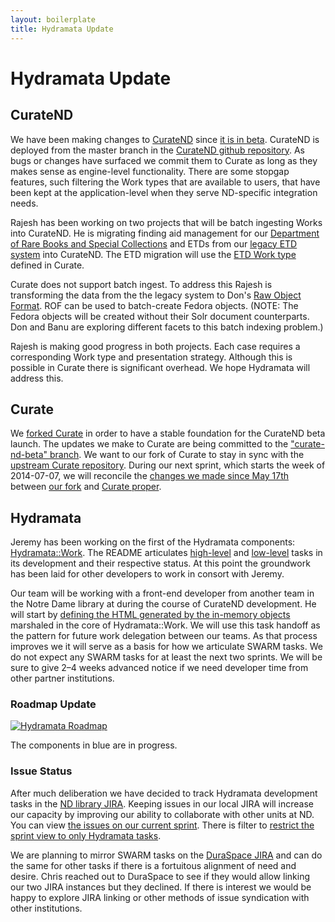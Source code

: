 ```yaml
---
layout: boilerplate
title: Hydramata Update
---
```

# Hydramata Update

## CurateND

We have been making changes to [CurateND][1] since [it is in beta][2]. CurateND is deployed from the master branch in the [CurateND github repository][3]. As bugs or changes have surfaced we commit them to Curate as long as they makes sense as engine-level functionality. There are some stopgap features, such filtering the Work types that are available to users, that have been kept at the application-level when they serve ND-specific integration needs.

Rajesh has been working on two projects that will be batch ingesting Works into CurateND. He is migrating finding aid management for our [Department of Rare Books and Special Collections][4] and ETDs from our [legacy ETD system][5] into CurateND. The ETD migration will use the [ETD Work type][6] defined in Curate.

Curate does not support batch ingest. To address this Rajesh is transforming the data from the the legacy system to Don's [Raw Object Format][7]. ROF can be used to batch-create Fedora objects. (NOTE: The Fedora objects will be created without their Solr document counterparts. Don and Banu are exploring different facets to this batch indexing problem.)

Rajesh is making good progress in both projects. Each case requires a corresponding Work type and presentation strategy. Although this is possible in Curate there is significant overhead. We hope Hydramata will address this.

## Curate

We [forked Curate][8] in order to have a stable foundation for the CurateND beta launch. The updates we make to Curate are being committed to the ["curate-nd-beta" branch][9]. We want to our fork of Curate to stay in sync with the [upstream Curate repository][10]. During our next sprint, which starts the week of 2014-07-07, we will reconcile the [changes we made since May 17th][11] between [our fork][8] and [Curate proper][10].

## Hydramata

Jeremy has been working on the first of the Hydramata components: [Hydramata::Work][12]. The README articulates [high-level][13] and [low-level][14] tasks in its development and their respective status. At this point the groundwork has been laid for other developers to work in consort with Jeremy.

Our team will be working with a front-end developer from another team in the Notre Dame library at during the course of CurateND development. He will start by [defining the HTML  generated by the in-memory objects][15] marshaled in the core of Hydramata::Work. We will use this task handoff as the pattern for future work delegation between our teams. As that process improves we it will serve as a basis for how we articulate SWARM tasks. We do not expect any SWARM tasks for at least the next two sprints. We will be sure to give 2–4 weeks advanced notice if we need developer time from other partner institutions.

### Roadmap Update

[![Hydramata Roadmap][16]][17]

The components in blue are in progress.

### Issue Status

After much deliberation we have decided to track Hydramata development tasks in the [ND library JIRA][18]. Keeping issues in our local JIRA will increase our capacity by improving our ability to collaborate with other units at ND. You can view [the issues on our current sprint][19]. There is filter to [restrict the sprint view to only Hydramata tasks][20].

We are planning to mirror SWARM tasks on the [DuraSpace JIRA][21] and can do the same for other tasks if there is a fortuitous alignment of need and desire. Chris reached out to DuraSpace to see if they would allow linking our two JIRA instances but they declined. If there is interest we would be happy to explore JIRA linking or other methods of issue syndication with other institutions.


[1]: https://curate.nd.edu/
[2]: https://curate.nd.edu/beta
[3]: https://github.com/ndlib/curate_nd
[4]: http://rarebooks.library.nd.edu/
[5]: http://etd.nd.edu/
[6]: https://github.com/projecthydra-labs/curate/blob/develop/app/repository_models/etd.rb
[7]: https://github.com/ndlib/rof
[8]: https://github.com/ndlib/curate/
[9]: https://github.com/ndlib/curate/tree/curate-nd-beta
[10]: https://github.com/projecthydra-labs/curate/
[11]: https://github.com/ndlib/curate/compare/d6ff5f46ee6342a22ccbe2e3843160af2ba7bd21...5d2edc5d2d65115c97a719107d19cac8df123ac3
[12]: https://github.com/jeremyf/hydramata-work
[13]: https://github.com/jeremyf/hydramata-work#top-level-features
[14]: https://github.com/jeremyf/hydramata-work#low-level-tasks
[15]: https://github.com/jeremyf/hydramata-work#prototypical-story
[16]: /images/hydramata-refactor-tasks-t.jpg
[17]: /images/hydramata-refactor-tasks.png
[18]: https://jira.library.nd.edu/
[19]: https://jira.library.nd.edu/secure/RapidBoard.jspa?rapidView=55
[20]: https://jira.library.nd.edu/secure/RapidBoard.jspa?rapidView=55&view=planning&quickFilter=139
[21]: https://jira.duraspace.org/secure/RapidBoard.jspa?rapidView=16&view=planning
